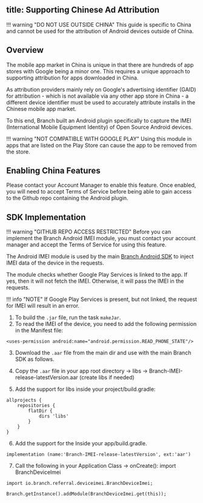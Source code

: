 title: Supporting Chinese Ad Attribution
---

!!! warning "DO NOT USE OUTSIDE CHINA"
	This guide is specific to China and cannot be used for the attribution of Android devices outside of China.  

## Overview

The mobile app market in China is unique in that there are hundreds of app stores with Google being a minor one. This requires a unique approach to supporting attribution for apps downloaded in China.

As attribution providers mainly rely on Google's advertising identifier (GAID) for attribution - which is not available via any other app store in China - a different device identifier must be used to accurately attribute installs in the Chinese mobile app market.

To this end, Branch built an Android plugin specifically to capture the IMEI (International Mobile Equipment Identity) of Open Source Android devices.

!!! warning "NOT COMPATIBLE WITH GOOGLE PLAY"
	Using this module in apps that are listed on the Play Store can cause the app to be removed from the store.

## Enabling China Features

Please contact your Account Manager to enable this feature.  Once enabled, you will need to accept Terms of Service before being able to gain access to the Github repo containing the Android plugin.

## SDK Implementation

!!! warning "GITHUB REPO ACCESS RESTRICTED"
	Before you can implement the Branch Android IMEI module, you must contact your account manager and accept the Terms of Service for using this feature.

The Android IMEI module is used by the main [Branch Android SDK](/apps/android) to inject IMEI data of the device in the requests.

The module checks whether Google Play Services is linked to the app. If yes, then it will not fetch the IMEI. Otherwise, it will pass the IMEI in the requests.

!!! info "NOTE"
	If Google Play Services is present, but not linked, the request for IMEI will result in an error.

1. To build the `.jar` file, run the task `makeJar`.
2. To read the IMEI of the device, you need to add the following permission in the Manifest file:
```
<uses-permission android:name="android.permission.READ_PHONE_STATE"/>
```
3. Download the `.aar` file from the main dir and use with the main Branch SDK as follows.

4. Copy the `.aar` file in your app root directory -> libs -> Branch-IMEI-release-latestVersion.aar (create libs if needed)

5. Add the support for libs inside your project/build.gradle:
```
allprojects {
    repositories {
        flatDir {
            dirs 'libs'
        }
    }
}
```
6. Add the support for the Inside your app/build.gradle.
```
implementation (name:'Branch-IMEI-release-latestVersion', ext:'aar')
```

7. Call the following in your Application Class -> onCreate(): import BranchDeviceImei
```
import io.branch.referral.deviceimei.BranchDeviceImei;
```
```
Branch.getInstance().addModule(BranchDeviceImei.get(this));
```
